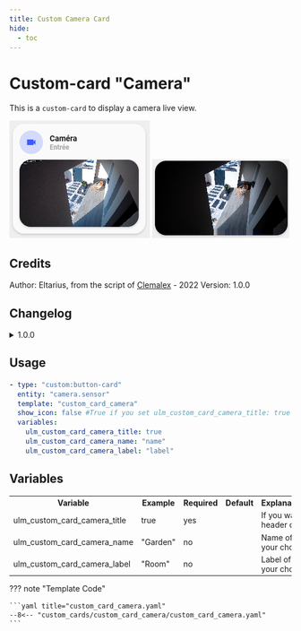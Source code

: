 ```yaml
---
title: Custom Camera Card
hide:
  - toc
---
```

<!-- markdownlint-disable MD046 -->

# Custom-card "Camera"

This is a `custom-card` to display a camera live view.

![Screenshot](../../assets/img/screenshot_custom_camera1.png)
![Screenshot](../../assets/img/screenshot_custom_camera2.png)

## Credits

Author: Eltarius, from the script of [Clemalex](https://forum.hacf.fr/t/dashboard-minimalist/5507/183?u=clemalex) - 2022
Version: 1.0.0

## Changelog

<details>
<summary>1.0.0</summary>
Initial release.
</details>

## Usage

```yaml
- type: "custom:button-card"
  entity: "camera.sensor"
  template: "custom_card_camera"
  show_icon: false #True if you set ulm_custom_card_camera_title: true
  variables:
    ulm_custom_card_camera_title: true
    ulm_custom_card_camera_name: "name"
    ulm_custom_card_camera_label: "label"
```

## Variables

<table>
<tr>
<th>Variable</th>
<th>Example</th>
<th>Required</th>
<th>Default</th>
<th>Explanation</th>
</tr>
<tr>
<td>ulm_custom_card_camera_title</td>
<td>true</td>
<td>yes</td>
<td></td>
<td>If you want header card</td>
</tr>
<tr>
<td>ulm_custom_card_camera_name</td>
<td>"Garden"</td>
<td>no</td>
<td></td>
<td>Name of your choice</td>
</tr>
<tr>
<td>ulm_custom_card_camera_label</td>
<td>"Room"</td>
<td>no</td>
<td></td>
<td>Label of your choice</td>
</tr>
</table>

??? note "Template Code"

    ```yaml title="custom_card_camera.yaml"
    --8<-- "custom_cards/custom_card_camera/custom_card_camera.yaml"
    ```
